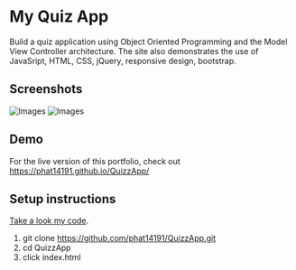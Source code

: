 # My Quiz App

Build a quiz application using Object Oriented Programming and the Model View Controller architecture.
The site also demonstrates the use of JavaSript, HTML, CSS, jQuery, responsive design, bootstrap.

## Screenshots
![Images](https://s3-us-west-1.amazonaws.com/phat14191/QuizApp1.png)
![Images](https://s3-us-west-1.amazonaws.com/phat14191/QuizApp2.png)

## Demo

For the live version of this portfolio, check out <https://phat14191.github.io/QuizzApp/>

## Setup instructions

[Take a look my code](https://github.com/phat14191/QuizzApp.git).
1) git clone https://github.com/phat14191/QuizzApp.git
2) cd QuizzApp
3) click index.html
